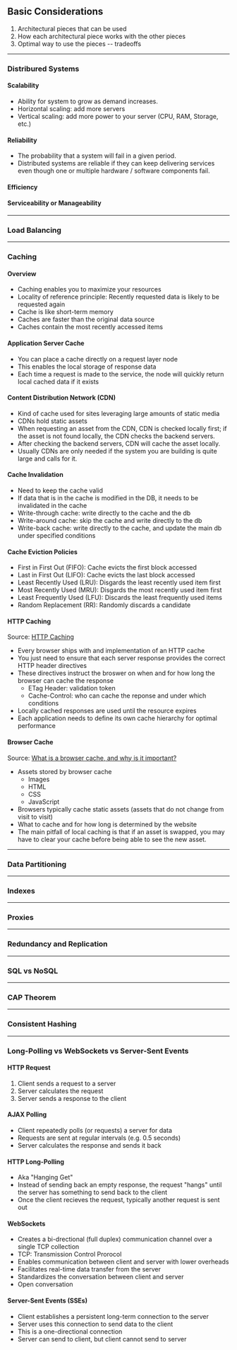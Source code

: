 ## Basic Considerations
1. Architectural pieces that can be used
2. How each architectural piece works with the other pieces
3. Optimal way to use the pieces -- tradeoffs

---

### Distribured Systems

#### Scalability
- Ability for system to grow as demand increases.
- Horizontal scaling: add more servers
- Vertical scaling: add more power to your server (CPU, RAM, Storage, etc.)

#### Reliability
- The probability that a system will fail in a given period.
- Distributed systems are reliable if they can keep delivering services even though one or multiple hardware / software components fail.

#### Efficiency

#### Serviceability or Manageability

---

### Load Balancing

---

### Caching

#### Overview

- Caching enables you to maximize your resources
- Locality of reference principle: Recently requested data is likely to be requested again
- Cache is like short-term memory
- Caches are faster than the original data source
- Caches contain the most recently accessed items

#### Application Server Cache

- You can place a cache directly on a request layer node
- This enables the local storage of response data
- Each time a request is made to the service, the node will quickly return local cached data if it exists

#### Content Distribution Network (CDN)

- Kind of cache used for sites leveraging large amounts of static media
- CDNs hold static assets
- When requesting an asset from the CDN, CDN is checked locally first; if the asset is not found locally, the CDN checks the backend servers.
- After checking the backend servers, CDN will cache the asset locally.
- Usually CDNs are only needed if the system you are building is quite large and calls for it.

#### Cache Invalidation

- Need to keep the cache valid
- If data that is in the cache is modified in the DB, it needs to be invalidated in the cache
- Write-through cache: write directly to the cache and the db
- Write-around cache: skip the cache and write directly to the db
- Write-back cache: write directly to the cache, and update the main db under specified conditions

#### Cache Eviction Policies

- First in First Out (FIFO): Cache evicts the first block accessed
- Last in First Out (LIFO): Cache evicts the last block accessed
- Least Recently Used (LRU): Disgards the least recently used item first
- Most Recently Used (MRU): Disgards the most recently used item first
- Least Frequently Used (LFU): Discards the least frequently used items
- Random Replacement (RR): Randomly discards a candidate

#### HTTP Caching
Source: [HTTP Caching](https://developers.google.com/web/fundamentals/performance/optimizing-content-efficiency/http-caching)

- Every browser ships with and implementation of an HTTP cache
- You just need to ensure that each server response provides the correct HTTP header directives
- These directives instruct the broswer on when and for how long the browser can cache the response
  - ETag Header: validation token
  - Cache-Control: who can cache the reponse and under which conditions
- Locally cached responses are used until the resource expires
- Each application needs to define its own cache hierarchy for optimal performance

#### Browser Cache
Source: [What is a browser cache, and why is it important?](https://www.bigcommerce.com/ecommerce-answers/what-browser-cache-and-why-it-important/)

- Assets stored by browser cache
  - Images
  - HTML
  - CSS
  - JavaScript
- Browsers typically cache static assets (assets that do not change from visit to visit)
- What to cache and for how long is determined by the website
- The main pitfall of local caching is that if an asset is swapped, you may have to clear your cache before being able to see the new asset.

---

### Data Partitioning

---

### Indexes

---

### Proxies

---

### Redundancy and Replication

---

### SQL vs NoSQL

---

### CAP Theorem

---

### Consistent Hashing

---

### Long-Polling vs WebSockets vs Server-Sent Events

#### HTTP Request

1. Client sends a request to a server
2. Server calculates the request
3. Server sends a response to the client

#### AJAX Polling

- Client repeatedly polls (or requests) a server for data
- Requests are sent at regular intervals (e.g. 0.5 seconds)
- Server calculates the response and sends it back

#### HTTP Long-Polling

- Aka "Hanging Get"
- Instead of sending back an empty response, the request "hangs" until the server has something to send back to the client
- Once the client recieves the request, typically another request is sent out

#### WebSockets

- Creates a bi-drectional (full duplex) communication channel over a single TCP collection
- TCP: Transmission Control Prorocol
- Enables communication between client and server with lower overheads
- Facilitates real-time data transfer from the server
- Standardizes the conversation between client and server
- Open conversation

#### Server-Sent Events (SSEs)

- Client establishes a persistent long-term connection to the server
- Server uses this connection to send data to the client
- This is a one-directional connection
- Server can send to client, but client cannot send to server
